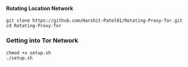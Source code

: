 #### Rotating Location Network

```
git clone https://github.com/Harshit-Patel01/Rotating-Proxy-Tor.git
cd Rotating-Proxy-Tor
```

### Getting into Tor Network

```
chmod +x setup.sh
./setup.sh
```
